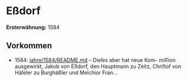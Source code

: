 # Eßdorf

**Ersterwähnung:** 1584

## Vorkommen
- 1584: [jahre/1584/README.md](../jahre/1584/README.md) – Dieſes aber hat neue Kom-
miſſion ausgewirkt, Jakob von Eßdorf, den Hauptmann
zu Zeitz, Chriſtof von Häſeler zu Burghäßler und Melchior
Fran...
